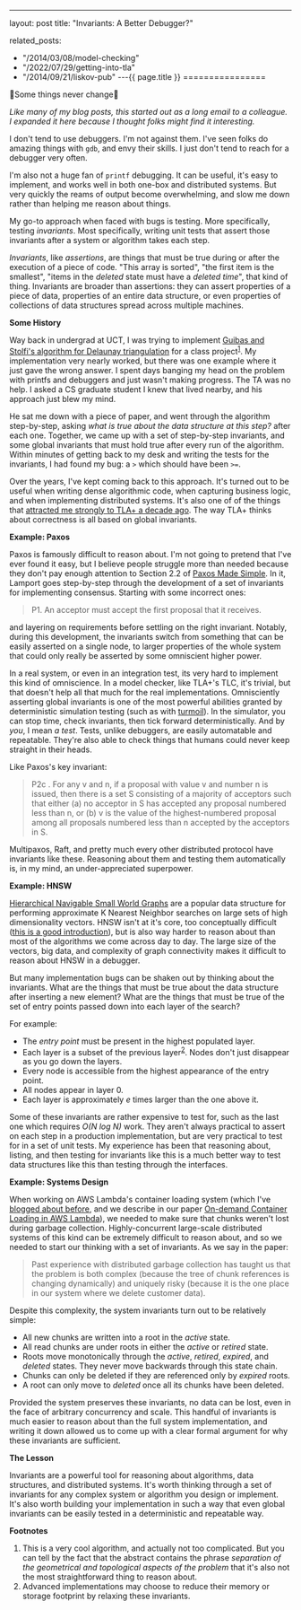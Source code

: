 ---
layout: post
title: "Invariants: A Better Debugger?"



related_posts:
  - "/2014/03/08/model-checking"
  - "/2022/07/29/getting-into-tla"
  - "/2014/09/21/liskov-pub"
---{{ page.title }}
================

<p class="meta">🎵Some things never change🎵</p>

*Like many of my blog posts, this started out as a long email to a colleague. I expanded it here because I thought folks might find it interesting.*

I don't tend to use debuggers. I'm not against them. I've seen folks do amazing things with `gdb`, and envy their skills. I just don't tend to reach for a debugger very often.

I'm also not a huge fan of `printf` debugging. It can be useful, it's easy to implement, and works well in both one-box and distributed systems. But very quickly the reams of output become overwhelming, and slow me down rather than helping me reason about things.

My go-to approach when faced with bugs is testing. More specifically, testing *invariants*. Most specifically, writing unit tests that assert those invariants after a system or algorithm takes each step.

*Invariants*, like *assertions*, are things that must be true during or after the execution of a piece of code. "This array is sorted", "the first item is the smallest", "items in the *deleted* state must have a *deleted time*", that kind of thing. Invariants are broader than assertions: they can assert properties of a piece of data, properties of an entire data structure, or even properties of collections of data structures spread across multiple machines.

**Some History**

Way back in undergrad at UCT, I was trying to implement [Guibas and Stolfi's algorithm for Delaunay triangulation](https://dl.acm.org/doi/abs/10.1145/282918.282923) for a class project<sup>[1](#foot1)</sup>. My implementation very nearly worked, but there was one example where it just gave the wrong answer. I spent days banging my head on the problem with printfs and debuggers and just wasn't making progress. The TA was no help. I asked a CS graduate student I knew that lived nearby, and his approach just blew my mind.

He sat me down with a piece of paper, and went through the algorithm step-by-step, asking *what is true about the data structure at this step?* after each one. Together, we came up with a set of step-by-step invariants, and some global invariants that must hold true after every run of the algorithm. Within minutes of getting back to my desk and writing the tests for the invariants, I had found my bug: a `>` which should have been `>=`.

Over the years, I've kept coming back to this approach. It's turned out to be useful when writing dense algorithmic code, when capturing business logic, and when implementing distributed systems. It's also one of of the things that [attracted me strongly to TLA+ a decade ago](https://cacm.acm.org/magazines/2015/4/184701-how-amazon-web-services-uses-formal-methods/fulltext). The way TLA+ thinks about correctness is all based on global invariants.

**Example: Paxos**

Paxos is famously difficult to reason about. I'm not going to pretend that I've ever found it easy, but I believe people struggle more than needed because they don't pay enough attention to Section 2.2 of [Paxos Made Simple](https://lamport.azurewebsites.net/pubs/paxos-simple.pdf). In it, Lamport goes step-by-step through the development of a set of invariants for implementing consensus. Starting with some incorrect ones:

> P1. An acceptor must accept the first proposal that it receives.

and layering on requirements before settling on the right invariant. Notably, during this development, the invariants switch from something that can be easily asserted on a single node, to larger properties of the whole system that could only really be asserted by some omniscient higher power.

In a real system, or even in an integration test, its very hard to implement this kind of omniscience. In a model checker, like TLA+'s TLC, it's trivial, but that doesn't help all that much for the real implementations. Omnisciently asserting global invariants is one of the most powerful abilities granted by deterministic simulation testing (such as with [turmoil](https://github.com/tokio-rs/turmoil)). In the simulator, you can stop time, check invariants, then tick forward deterministically. And by *you*, I mean *a test*. Tests, unlike debuggers, are easily automatable and repeatable. They're also able to check things that humans could never keep straight in their heads.

Like Paxos's key invariant:

> P2c . For any v and n, if a proposal with value v and number n is issued,
then there is a set S consisting of a majority of acceptors such that
either (a) no acceptor in S has accepted any proposal numbered less
than n, or (b) v is the value of the highest-numbered proposal among
all proposals numbered less than n accepted by the acceptors in S.

Multipaxos, Raft, and pretty much every other distributed protocol have invariants like these. Reasoning about them and testing them automatically is, in my mind, an under-appreciated superpower.

**Example: HNSW**

[Hierarchical Navigable Small World Graphs](https://arxiv.org/abs/1603.09320) are a popular data structure for performing approximate K Nearest Neighbor searches on large sets of high dimensionality vectors. HNSW isn't at it's core, too conceptually difficult ([this is a good introduction](https://www.pinecone.io/learn/series/faiss/hnsw/)), but is also way harder to reason about than most of the algorithms we come across day to day. The large size of the vectors, big data, and complexity of graph connectivity makes it difficult to reason about HNSW in a debugger.

But many implementation bugs can be shaken out by thinking about the invariants. What are the things that must be true about the data structure after inserting a new element? What are the things that must be true of the set of entry points passed down into each layer of the search?

For example:

* The *entry point* must be present in the highest populated layer.
* Each layer is a subset of the previous layer<sup>[2](#foot2)</sup>. Nodes don't just disappear as you go down the layers.
* Every node is accessible from the highest appearance of the entry point.
* All nodes appear in layer 0.
* Each layer is approximately *e* times larger than the one above it.

Some of these invariants are rather expensive to test for, such as the last one which requires *O(N log N)* work. They aren't always practical to assert on each step in a production implementation, but are very practical to test for in a set of unit tests. My experience has been that reasoning about, listing, and then testing for invariants like this is a much better way to test data structures like this than testing through the interfaces.

**Example: Systems Design**

When working on AWS Lambda's container loading system (which I've [blogged about before](https://brooker.co.za/blog/2023/05/23/snapshot-loading.html), and we describe in our paper [On-demand Container Loading in AWS Lambda](https://www.usenix.org/conference/atc23/presentation/brooker)), we needed to make sure that chunks weren't lost during garbage collection. Highly-concurrent large-scale distributed systems of this kind can be extremely difficult to reason about, and so we needed to start our thinking with a set of invariants. As we say in the paper:

> Past experience with distributed garbage collection has taught us that the problem is both complex (because the tree of chunk references is changing dynamically) and uniquely risky (because it is the one place in our system where we delete customer data).

Despite this complexity, the system invariants turn out to be relatively simple:

* All new chunks are written into a root in the *active* state.
* All read chunks are under roots in either the *active* or *retired* state.
* Roots move monotonically through the *active*, *retired*, *expired*, and *deleted* states. They never move backwards through this state chain.
* Chunks can only be deleted if they are referenced only by *expired* roots.
* A root can only move to *deleted* once all its chunks have been deleted.

Provided the system preserves these invariants, no data can be lost, even in the face of arbitrary concurrency and scale. This handful of invariants is much easier to reason about than the full system implementation, and writing it down allowed us to come up with a clear formal argument for why these invariants are sufficient.

**The Lesson**

Invariants are a powerful tool for reasoning about algorithms, data structures, and distributed systems. It's worth thinking through a set of invariants for any complex system or algorithm you design or implement. It's also worth building your implementation in such a way that even global invariants can be easily tested in a deterministic and repeatable way. 

**Footnotes**

1. <a name="foot1"></a> This is a very cool algorithm, and actually not too complicated. But you can tell by the fact that the abstract contains the phrase *separation of the geometrical and topological aspects of the problem* that it's also not the most straightforward thing to reason about.
2. <a name="foot2"></a> Advanced implementations may choose to reduce their memory or storage footprint by relaxing these invariants.